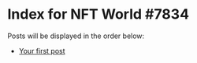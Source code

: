 # Index for NFT World #7834
Posts will be displayed in the order below:

- [Your first post](./001-first.md)


